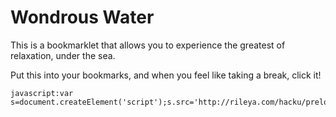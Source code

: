 Wondrous Water
==============

This is a bookmarklet that allows you to experience the greatest of relaxation, under the sea.

Put this into your bookmarks, and when you feel like taking a break, click it!

```
javascript:var s=document.createElement('script');s.src='http://rileya.com/hacku/preload.js';document.body.appendChild(s);void(0);
```
